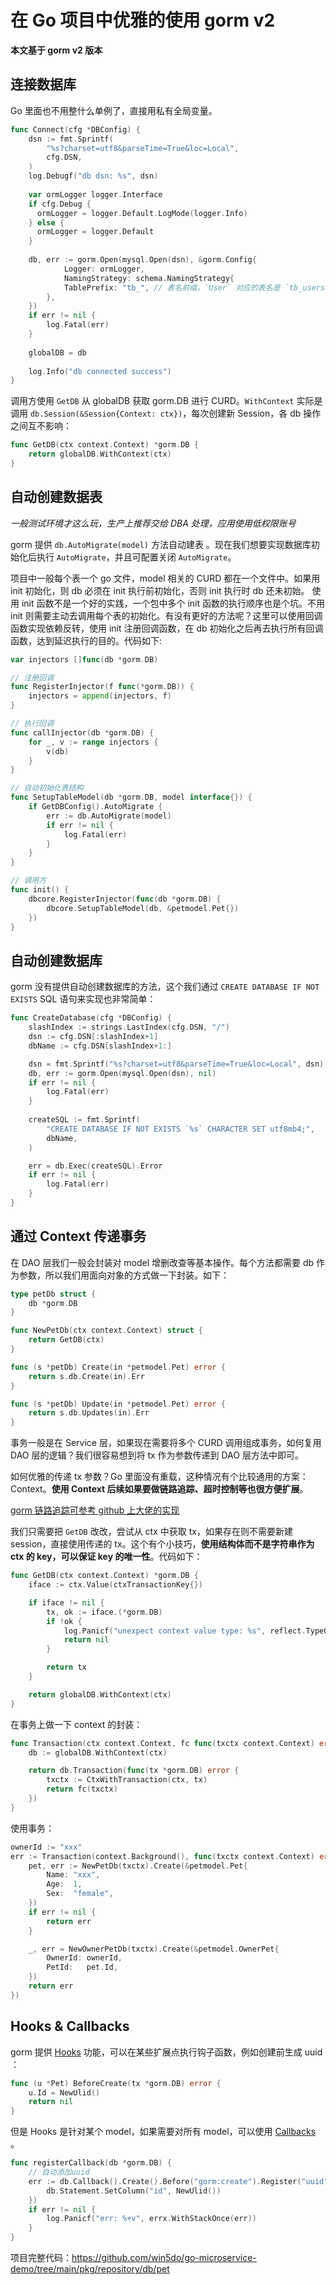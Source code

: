 # 在 Go 项目中优雅的使用 gorm v2

**本文基于 gorm v2 版本**

## 连接数据库

Go 里面也不用整什么单例了，直接用私有全局变量。

```go
func Connect(cfg *DBConfig) {
    dsn := fmt.Sprintf(
        "%s?charset=utf8&parseTime=True&loc=Local",
        cfg.DSN,
    )
    log.Debugf("db dsn: %s", dsn)
    
    var ormLogger logger.Interface
    if cfg.Debug {
      ormLogger = logger.Default.LogMode(logger.Info)
    } else {
      ormLogger = logger.Default
    }
    
    db, err := gorm.Open(mysql.Open(dsn), &gorm.Config{
            Logger: ormLogger,
            NamingStrategy: schema.NamingStrategy{
            TablePrefix: "tb_", // 表名前缀，`User` 对应的表名是 `tb_users`
        },
    })
    if err != nil {
        log.Fatal(err)
    }
    
    globalDB = db
    
    log.Info("db connected success")
}
```

调用方使用 `GetDB` 从 globalDB 获取 gorm.DB 进行 CURD。`WithContext` 实际是调用 `db.Session(&Session{Context: ctx})`，每次创建新 Session，各 db 操作之间互不影响：

```go
func GetDB(ctx context.Context) *gorm.DB {
    return globalDB.WithContext(ctx)
}
```

## 自动创建数据表

_一般测试环境才这么玩，生产上推荐交给 DBA 处理，应用使用低权限账号_

gorm 提供 `db.AutoMigrate(model)` 方法自动建表 。现在我们想要实现数据库初始化后执行 `AutoMigrate`，并且可配置关闭 `AutoMigrate`。

项目中一般每个表一个 go 文件，model 相关的 CURD 都在一个文件中。如果用 init 初始化，则 db 必须在 init 执行前初始化，否则 init 执行时 db 还未初始。 使用 init 函数不是一个好的实践，一个包中多个 init 函数的执行顺序也是个坑。不用 init 则需要主动去调用每个表的初始化。有没有更好的方法呢？这里可以使用回调函数实现依赖反转，使用 init 注册回调函数，在 db 初始化之后再去执行所有回调函数，达到延迟执行的目的。代码如下:

```go
var injectors []func(db *gorm.DB)

// 注册回调
func RegisterInjector(f func(*gorm.DB)) {
	injectors = append(injectors, f)
}

// 执行回调
func callInjector(db *gorm.DB) {
	for _, v := range injectors {
		v(db)
	}
}

// 自动初始化表结构
func SetupTableModel(db *gorm.DB, model interface{}) {
	if GetDBConfig().AutoMigrate {
		err := db.AutoMigrate(model)
		if err != nil {
			log.Fatal(err)
		}
	}
}
```

```go
// 调用方
func init() {
    dbcore.RegisterInjector(func(db *gorm.DB) {
        dbcore.SetupTableModel(db, &petmodel.Pet{})
    })
}
```

## 自动创建数据库

gorm 没有提供自动创建数据库的方法，这个我们通过  `CREATE DATABASE IF NOT EXISTS` SQL 语句来实现也非常简单：

```go
func CreateDatabase(cfg *DBConfig) {
	slashIndex := strings.LastIndex(cfg.DSN, "/")
	dsn := cfg.DSN[:slashIndex+1]
	dbName := cfg.DSN[slashIndex+1:]

	dsn = fmt.Sprintf("%s?charset=utf8&parseTime=True&loc=Local", dsn)
	db, err := gorm.Open(mysql.Open(dsn), nil)
	if err != nil {
		log.Fatal(err)
	}
	
	createSQL := fmt.Sprintf(
		"CREATE DATABASE IF NOT EXISTS `%s` CHARACTER SET utf8mb4;",
		dbName,
	)

	err = db.Exec(createSQL).Error
	if err != nil {
		log.Fatal(err)
	}
}
```

## 通过 Context 传递事务

在 DAO 层我们一般会封装对 model 增删改查等基本操作。每个方法都需要 db 作为参数，所以我们用面向对象的方式做一下封装。如下：

```go
type petDb struct {
    db *gorm.DB
}

func NewPetDb(ctx context.Context) struct {
	return GetDB(ctx)
}

func (s *petDb) Create(in *petmodel.Pet) error {
    return s.db.Create(in).Err
}

func (s *petDb) Update(in *petmodel.Pet) error {
    return s.db.Updates(in).Err
}
```

事务一般是在 Service 层，如果现在需要将多个 CURD 调用组成事务，如何复用 DAO 层的逻辑？我们很容易想到将 tx 作为参数传递到 DAO 层方法中即可。

如何优雅的传递 tx 参数？Go 里面没有重载，这种情况有个比较通用的方案：Context。**使用 Context 后续如果要做链路追踪、超时控制等也很方便扩展**。

[gorm 链路追踪可参考 github 上大佬的实现](https://github.com/avtion/gormTracing)


我们只需要把 `GetDB` 改改，尝试从 ctx 中获取 tx，如果存在则不需要新建 session，直接使用传递的 tx。这个有个小技巧，**使用结构体而不是字符串作为 ctx 的 key，可以保证 key 的唯一性**。代码如下：

```go
func GetDB(ctx context.Context) *gorm.DB {
	iface := ctx.Value(ctxTransactionKey{})

	if iface != nil {
		tx, ok := iface.(*gorm.DB)
		if !ok {
			log.Panicf("unexpect context value type: %s", reflect.TypeOf(tx))
			return nil
		}

		return tx
	}

	return globalDB.WithContext(ctx)
}
```

在事务上做一下 context 的封装：
```go
func Transaction(ctx context.Context, fc func(txctx context.Context) error) error {
	db := globalDB.WithContext(ctx)

	return db.Transaction(func(tx *gorm.DB) error {
		txctx := CtxWithTransaction(ctx, tx)
		return fc(txctx)
	})
}
```

使用事务：
```go
ownerId := "xxx"
err := Transaction(context.Background(), func(txctx context.Context) error {
    pet, err := NewPetDb(txctx).Create(&petmodel.Pet{
        Name: "xxx",
        Age:  1,
        Sex:  "female",
    })
    if err != nil {
        return err
    }

    _, err = NewOwnerPetDb(txctx).Create(&petmodel.OwnerPet{
        OwnerId: ownerId,
        PetId:   pet.Id,
    })
    return err
})
```

## Hooks & Callbacks

gorm 提供 [Hooks](https://gorm.io/docs/hooks.html) 功能，可以在某些扩展点执行钩子函数，例如创建前生成 uuid ：

```go
func (u *Pet) BeforeCreate(tx *gorm.DB) error {
    u.Id = NewUlid()
    return nil
}
```

但是 Hooks 是针对某个 model，如果需要对所有 model，可以使用 [Callbacks](https://gorm.io/docs/write_plugins.html#Callbacks) 。

```go
func registerCallback(db *gorm.DB) {
    // 自动添加uuid
    err := db.Callback().Create().Before("gorm:create").Register("uuid", func (db *gorm.DB) {
        db.Statement.SetColumn("id", NewUlid())
    })
    if err != nil {
        log.Panicf("err: %+v", errx.WithStackOnce(err))
    }
}
```

项目完整代码：https://github.com/win5do/go-microservice-demo/tree/main/pkg/repository/db/pet
